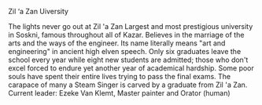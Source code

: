 Zil ‘a Zan Uiversity

The lights never go out at Zil 'a Zan
Largest and most prestigious university in Soskni, famous throughout all of Kazar. Believes in the marriage of the arts and the ways of the engineer. Its name literally means "art and engineering" in ancient high elven speech.
Only six graduates leave the school every year while eight new students are admitted; those who don't excel forced to endure yet another year of academical hardship. Some poor souls have spent their entire lives trying to pass the final exams.
The carapace of many a Steam Singer is carved by a graduate from Zil 'a Zan.
Current leader: Ezeke Van Klemt, Master painter and Orator (human)